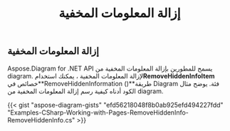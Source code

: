 ﻿---
title: إزالة المعلومات المخفية
type: docs
weight: 50
url: /ar/net/remove-hidden-info/
description: يشرح هذا القسم كيفية إزالة المعلومات غير المستخدمة أو المخفية من diagram مع Aspose.Diagram.
---
## **إزالة المعلومات المخفية**
 Aspose.Diagram for .NET API يسمح للمطورين بإزالة المعلومات المخفية من diagram. لإزالة المعلومات المخفية ، يمكنك استخدام**RemoveHiddenInfoItem** خصائص في**RemoveHiddenInformation ()**طريقة Diagram فئة. يوضح مثال الكود أدناه كيفية رسم إزالة المعلومات المخفية من diagram.

{{< gist "aspose-diagram-gists" "efd56218048f8b0ab925efd494227fdd" "Examples-CSharp-Working-with-Pages-RemoveHiddenInfo-RemoveHiddenInfo.cs" >}}

